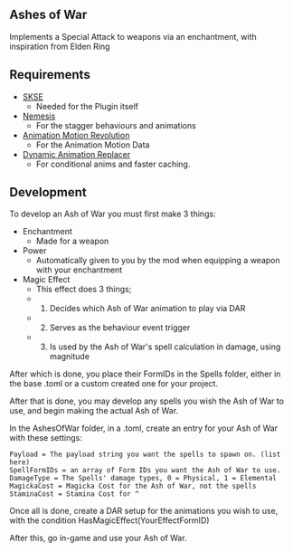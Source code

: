 ## Ashes of War
Implements a Special Attack to weapons via an enchantment, with inspiration from Elden Ring

## Requirements
* [SKSE](http://skse.silverlock.org/)
	* Needed for the Plugin itself
* [Nemesis](https://www.nexusmods.com/skyrimspecialedition/mods/60033)
	* For the stagger behaviours and animations
* [Animation Motion Revolution](https://www.nexusmods.com/skyrimspecialedition/mods/50258)
	* For the Animation Motion Data
* [Dynamic Animation Replacer](https://www.nexusmods.com/skyrimspecialedition/mods/33746)
	* For conditional anims and faster caching.

	
## Development
To develop an Ash of War you must first make 3 things:
* Enchantment
	* Made for a weapon
* Power
	* Automatically given to you by the mod when equipping a weapon with your enchantment
* Magic Effect
	* This effect does 3 things;
	* 1. Decides which Ash of War animation to play via DAR
	* 2. Serves as the behaviour event trigger
	* 3. Is used by the Ash of War's spell calculation in damage, using magnitude
	
After which is done, you place their FormIDs in the Spells folder, either in the base .toml or a custom created one for your project.

After that is done, you may develop any spells you wish the Ash of War to use, and begin making the actual Ash of War.

In the AshesOfWar folder, in a .toml, create an entry for your Ash of War with these settings:
```
Payload = The payload string you want the spells to spawn on. (list here)
SpellFormIDs = an array of Form IDs you want the Ash of War to use.
DamageType = The Spells' damage types, 0 = Physical, 1 = Elemental
MagickaCost = Magicka Cost for the Ash of War, not the spells 
StaminaCost = Stamina Cost for ^
```

Once all is done, create a DAR setup for the animations you wish to use, with the condition HasMagicEffect(YourEffectFormID)

After this, go in-game and use your Ash of War.